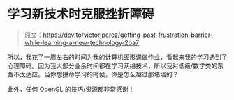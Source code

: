 # 学习新技术时克服挫折障碍

> 原文：<https://dev.to/victorjperez/getting-past-frustration-barrier-while-learning-a-new-technology-2ba7>

所以，我花了一周左右的时间为我的计算机图形课做作业，看起来我的学习遇到了心理障碍。因为我大部分业余时间都在学习网络技术，所以我对低级/数学类的东西不太适应。当你想拼命学习的时候，你是怎么越过那堵墙的？

此外，任何 OpenGL 的技巧/资源都非常感谢！